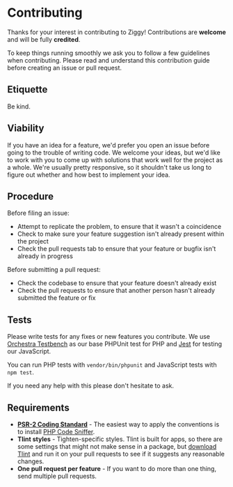 # Contributing

Thanks for your interest in contributing to Ziggy! Contributions are **welcome** and will be fully **credited**.

To keep things running smoothly we ask you to follow a few guidelines when contributing. Please read and understand this contribution guide before creating an issue or pull request.

## Etiquette

Be kind.

## Viability

If you have an idea for a feature, we'd prefer you open an issue before going to the trouble of writing code. We welcome your ideas, but we'd like to work with you to come up with solutions that work well for the project as a whole. We're usually pretty responsive, so it shouldn't take us long to figure out whether and how best to implement your idea.

## Procedure

Before filing an issue:

- Attempt to replicate the problem, to ensure that it wasn't a coincidence
- Check to make sure your feature suggestion isn't already present within the project
- Check the pull requests tab to ensure that your feature or bugfix isn't already in progress

Before submitting a pull request:

- Check the codebase to ensure that your feature doesn't already exist
- Check the pull requests to ensure that another person hasn't already submitted the feature or fix

## Tests

Please write tests for any fixes or new features you contribute. We use [Orchestra Testbench](http://orchestraplatform.com/docs/latest/components/testbench/) as our base PHPUnit test for PHP and [Jest](https://jestjs.io/) for testing our JavaScript.

You can run PHP tests with `vendor/bin/phpunit` and JavaScript tests with `npm test`.

If you need any help with this please don't hesitate to ask.

## Requirements

- **[PSR-2 Coding Standard](https://github.com/php-fig/fig-standards/blob/master/accepted/PSR-2-coding-style-guide.md)** - The easiest way to apply the conventions is to install [PHP Code Sniffer](https://pear.php.net/package/PHP_CodeSniffer).
- **Tlint styles** - Tighten-specific styles. Tlint is built for apps, so there are some settings that might not make sense in a package, but [download Tlint](https://github.com/tighten/tlint) and run it on your pull requests to see if it suggests any reasonable changes.
- **One pull request per feature** - If you want to do more than one thing, send multiple pull requests.
